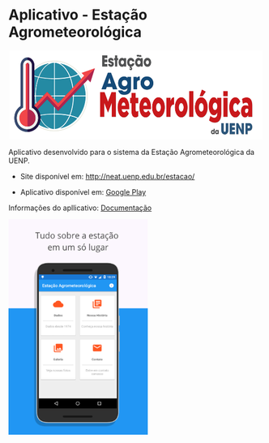 # Aplicativo - Estação Agrometeorológica

<p align="center">
  <img src="https://github.com/igoliveira96/estacao_agrometeorologica/blob/master/app/src/main/res/drawable/logo_estacao.png" width="500px" height="175" >
</p>

Aplicativo desenvolvido para o sistema da Estação Agrometeorológica da UENP.

* Site disponível em: http://neat.uenp.edu.br/estacao/

* Aplicativo disponível em: [Google Play](https://play.google.com/store/apps/details?id=mubble.estaoagrometeorolgica)

Informações do apllicativo: [Documentação](https://github.com/igoliveira96/ESTACAO_AGROMETEOROLOGICA/wiki)

<img src="https://github.com/igoliveira96/estacao_agrometeorologica/blob/master/app/src/main/res/drawable/prints/Print%20Esta%C3%A7%C3%A3o%20-%20Dashboard.png" width="275px" height="425px" >
